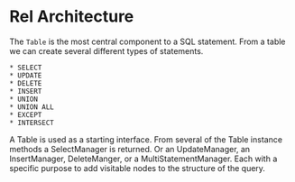 # Rel Architecture

The `Table` is the most central component to a SQL statement. From a table we can create several different types of statements.

```
* SELECT
* UPDATE
* DELETE
* INSERT
* UNION
* UNION ALL
* EXCEPT
* INTERSECT
```

A Table is used as a starting interface. From several of the Table instance methods a SelectManager is returned. Or an UpdateManager, an InsertManager, DeleteManger, or a MultiStatementManager. Each with a specific purpose to add visitable nodes to the structure of the query.
